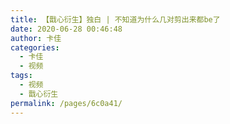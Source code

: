 ```yaml
---
title: 【戬心衍生】独白 | 不知道为什么几对剪出来都be了
date: 2020-06-28 00:46:48
author: 卡佳
categories: 
  - 卡佳
  - 视频
tags: 
  - 视频
  - 戬心衍生
permalink: /pages/6c0a41/
---
```


<iframeComp ihtml="https://player.bilibili.com/player.html?aid=841230510&cid=206578350&page=1&danmaku=1&high_quality=1"></iframeComp>

<!-- more -->
